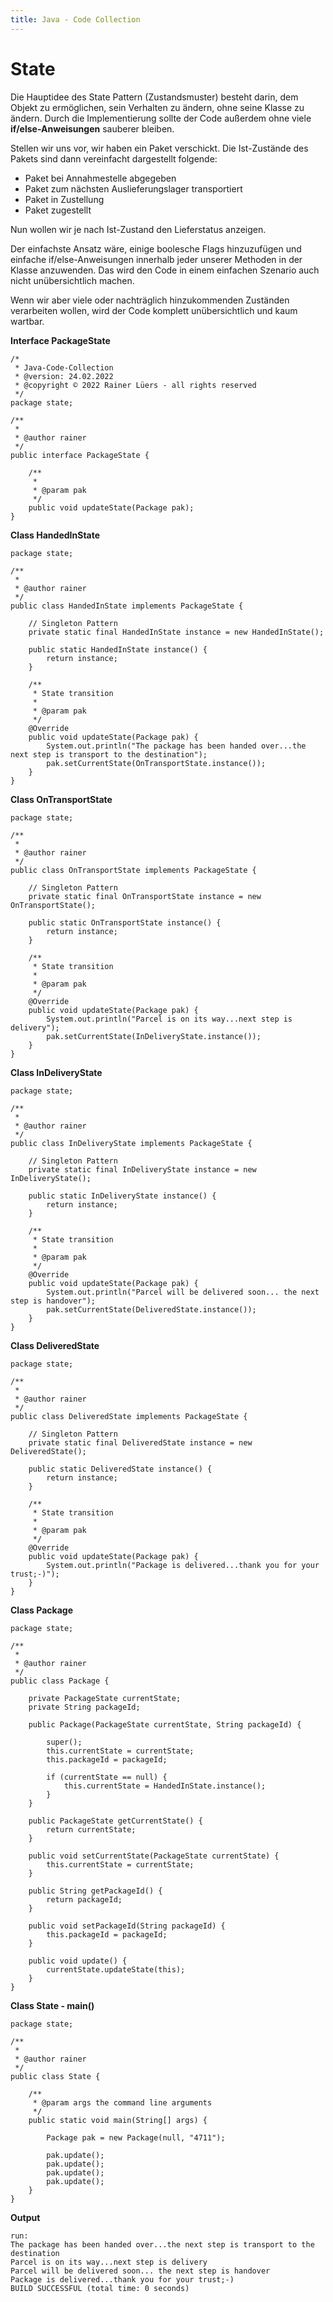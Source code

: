 ```yaml
---
title: Java - Code Collection
---  
```

# State

Die Hauptidee des State Pattern (Zustandsmuster) besteht darin, dem Objekt zu 
ermöglichen, sein Verhalten zu ändern, ohne seine Klasse zu ändern. Durch die 
Implementierung sollte der Code außerdem ohne viele **if/else-Anweisungen** 
sauberer bleiben.  

Stellen wir uns vor, wir haben ein Paket verschickt. Die Ist-Zustände des Pakets sind 
dann vereinfacht dargestellt folgende: 

* Paket bei Annahmestelle abgegeben
* Paket zum nächsten Auslieferungslager transportiert
* Paket in Zustellung
* Paket zugestellt

Nun wollen wir je nach Ist-Zustand den Lieferstatus anzeigen.  

Der einfachste Ansatz wäre, einige boolesche Flags hinzuzufügen und 
einfache if/else-Anweisungen innerhalb jeder unserer Methoden in der 
Klasse anzuwenden. Das wird den Code in einem einfachen Szenario auch nicht 
unübersichtlich machen.  

Wenn wir aber viele oder nachträglich hinzukommenden Zuständen 
verarbeiten wollen, wird der Code komplett unübersichtlich und kaum wartbar. 

**Interface PackageState**
```
/*
 * Java-Code-Collection
 * @version: 24.02.2022
 * @copyright © 2022 Rainer Lüers - all rights reserved
 */
package state;

/**
 *
 * @author rainer
 */
public interface PackageState {

    /**
     *
     * @param pak
     */
    public void updateState(Package pak);
}
```
**Class HandedInState**
```
package state;

/**
 *
 * @author rainer
 */
public class HandedInState implements PackageState {

    // Singleton Pattern
    private static final HandedInState instance = new HandedInState();

    public static HandedInState instance() {
        return instance;
    }

    /**
     * State transition
     *
     * @param pak
     */
    @Override
    public void updateState(Package pak) {
        System.out.println("The package has been handed over...the next step is transport to the destination");
        pak.setCurrentState(OnTransportState.instance());
    }
}
```
**Class OnTransportState**
```
package state;

/**
 *
 * @author rainer
 */
public class OnTransportState implements PackageState {

    // Singleton Pattern
    private static final OnTransportState instance = new OnTransportState();

    public static OnTransportState instance() {
        return instance;
    }

    /**
     * State transition
     *
     * @param pak
     */
    @Override
    public void updateState(Package pak) {
        System.out.println("Parcel is on its way...next step is delivery");
        pak.setCurrentState(InDeliveryState.instance());
    }
}
```
**Class InDeliveryState**
```
package state;

/**
 *
 * @author rainer
 */
public class InDeliveryState implements PackageState {

    // Singleton Pattern
    private static final InDeliveryState instance = new InDeliveryState();

    public static InDeliveryState instance() {
        return instance;
    }

    /**
     * State transition
     *
     * @param pak
     */
    @Override
    public void updateState(Package pak) {
        System.out.println("Parcel will be delivered soon... the next step is handover");
        pak.setCurrentState(DeliveredState.instance());
    }
}
```
**Class DeliveredState**
```
package state;

/**
 *
 * @author rainer
 */
public class DeliveredState implements PackageState {

    // Singleton Pattern
    private static final DeliveredState instance = new DeliveredState();

    public static DeliveredState instance() {
        return instance;
    }

    /**
     * State transition
     *
     * @param pak
     */
    @Override
    public void updateState(Package pak) {
        System.out.println("Package is delivered...thank you for your trust;-)");
    }
}
```
**Class Package**
```
package state;

/**
 *
 * @author rainer
 */
public class Package {

    private PackageState currentState;
    private String packageId;

    public Package(PackageState currentState, String packageId) {
        
        super();
        this.currentState = currentState;
        this.packageId = packageId;

        if (currentState == null) {
            this.currentState = HandedInState.instance();
        }
    }

    public PackageState getCurrentState() {
        return currentState;
    }

    public void setCurrentState(PackageState currentState) {
        this.currentState = currentState;
    }

    public String getPackageId() {
        return packageId;
    }

    public void setPackageId(String packageId) {
        this.packageId = packageId;
    }

    public void update() {
        currentState.updateState(this);
    }
}
```
**Class State - main()**
```
package state;

/**
 *
 * @author rainer
 */
public class State {

    /**
     * @param args the command line arguments
     */
    public static void main(String[] args) {

        Package pak = new Package(null, "4711");

        pak.update();
        pak.update();
        pak.update();
        pak.update();
    }
}
```
**Output**
```
run:
The package has been handed over...the next step is transport to the destination
Parcel is on its way...next step is delivery
Parcel will be delivered soon... the next step is handover
Package is delivered...thank you for your trust;-)
BUILD SUCCESSFUL (total time: 0 seconds)
```













































